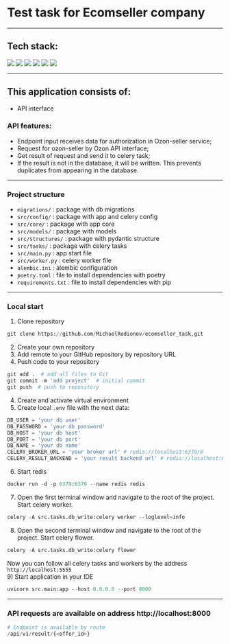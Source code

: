 # Test task for Ecomseller company
___
## Tech stack:
<img src="https://img.shields.io/badge/python-3670A0?style=for-the-badge&logo=python&logoColor=ffdd54"/>     
<img src="https://img.shields.io/badge/FastAPI-005571?style=for-the-badge&logo=fastapi"/>
<img src="https://img.shields.io/badge/postgres-%23316192.svg?style=for-the-badge&logo=postgresql&logoColor=white"/>
<img src="https://img.shields.io/badge/redis-%23DD0031.svg?style=for-the-badge&logo=redis&logoColor=white"/>
<img src="https://img.shields.io/badge/celery-%23316192.svg?style=for-the-badge&logo=celery&logoColor=white"/>
<img src="https://img.shields.io/badge/alembic-%234DC730.svg?style=for-the-badge&logo=alembic&logoColor=white"/>   

___
## This application consists of:   
- API interface
### API features:
- Endpoint input receives data for authorization in Ozon-seller service;
- Request for ozon-seller by Ozon API interface;
- Get result of request and send it to celery task;
- If the result is not in the database, it will be written. This prevents duplicates from appearing in the database.
___
### Project structure
- `migrations/` : package with db migrations
- `src/config/` : package with app and celery config
- `src/core/` : package with app core
- `src/models/` : package with models
- `src/structures/` : package with pydantic structure
- `src/tasks/` : package with celery tasks
- `src/main.py` : app start file
- `src/worker.py` : celery worker file
- `alembic.ini` : alembic configuration
- `poetry.toml` : file to install dependencies with poetry
- `requirements.txt` : file to install dependencies with pip

___
### Local start
1) Clone repository
``` python
git clone https://github.com/MichaelRodionov/ecomseller_task.git
```
2) Create your own repository   
3) Add remote to your GitHub repository by repository URL   
4) Push code to your repository
``` python
git add .  # add all files to Git
git commit -m 'add project'  # initial commit
git push  # push to repository
```
4) Create and activate virtual environment   
5) Create local `.env` file with the next data:  
``` python
DB_USER = 'your db user'
DB_PASSWORD = 'your db password'
DB_HOST = 'your db host'
DB_PORT = 'your db port'
DB_NAME = 'your db name'
CELERY_BROKER_URL = 'your broker url' # redis://localhost:6379/0
CELERY_RESULT_BACKEND = 'your result backend url' # redis://localhost:6379/1
```
6) Start redis
``` python
docker run -d -p 6379:6379 --name redis redis 
```
7) Open the first terminal window and navigate to the root of the project. Start celery worker.   
``` python
celery -A src.tasks.db_write:celery worker --loglevel=info  
```
8) Open the second terminal window and navigate to the root of the project. Start celery flower.   
``` python
celery -A src.tasks.db_write:celery flower   
```
Now you can follow all celery tasks and workers by the address ```http://localhost:5555```    
9) Start application in your IDE
``` python
uvicorn src.main:app --host 0.0.0.0 --port 8000 
```
___
### API requests are available on address http://localhost:8000
``` python
# Endpoint is available by route
/api/v1/result/{<offer_id>}
```